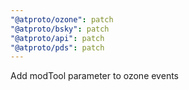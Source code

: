 ```yaml
---
"@atproto/ozone": patch
"@atproto/bsky": patch
"@atproto/api": patch
"@atproto/pds": patch
---
```


Add modTool parameter to ozone events
